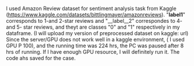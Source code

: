 I used Amazon Review dataset for sentiment analysis task from Kaggle (https://www.kaggle.com/datasets/bittlingmayer/amazonreviews).
"__label1__" corresponds to 1-and 2-star reviews and "__label__2" correspondes to 4- and 5- star reviews, and theyt are classes "0" and "1" respectively in my dataframe.
(I will upload my version of preprocessed dataset on kaggle: url) 
Since the server/GPU does not work well in a kaggle environment, ( I used GPU P 100), and the running time was 224 hrs, the PC was paused after 8 hrs of running. 
If I have enough GPU resource, I will definitely run it. The code ahs saved for the case.
